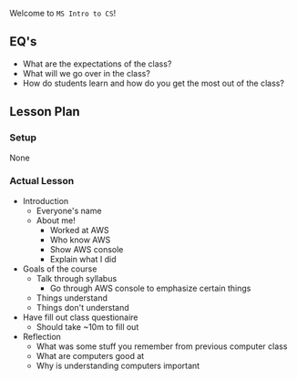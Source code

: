 Welcome to `MS Intro to CS`!

## EQ's

- What are the expectations of the class?
- What will we go over in the class?
- How do students learn and how do you get the most out of the class?

## Lesson Plan

### Setup

None

### Actual Lesson

- Introduction
    - Everyone's name
    - About me!
        - Worked at AWS
        - Who know AWS
        - Show AWS console
        - Explain what I did
- Goals of the course
    - Talk through syllabus
        - Go through AWS console to emphasize certain things
    - Things understand
    - Things don't understand
- Have fill out class questionaire
    - Should take ~10m to fill out
- Reflection
    - What was some stuff you remember from previous computer class
    - What are computers good at
    - Why is understanding computers important

